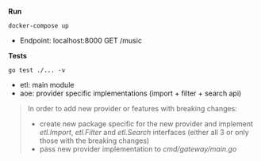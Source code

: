 **Run**
```shell
docker-compose up
```

* Endpoint: localhost:8000 GET /music

**Tests**
```shell
go test ./... -v
```

* etl: main module
* aoe: provider specific implementations (import + filter + search api)

> In order to add new provider or features with breaking changes:
> - create new package specific for the new provider and implement _etl.Import_, _etl.Filter_ and _etl.Search_ interfaces (either all 3 or only those with the breaking changes)
> - pass new provider implementation to _cmd/gateway/main.go_